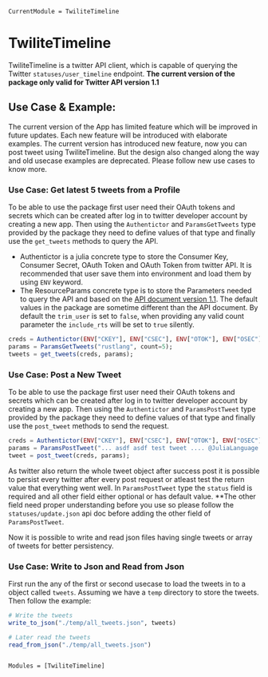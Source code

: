 ```@meta
CurrentModule = TwiliteTimeline
```

# TwiliteTimeline

TwiliteTimeline is a twitter API client, which is capable of querying the Twitter `statuses/user_timeline` endpoint. __The current version of the package only valid for Twitter API version 1.1__

## Use Case & Example:
The current version of the App has limited feature which will be improved in future updates. Each new feature will be introduced with elaborate examples. The current version has introduced new feature, now you can post tweet using TwiliteTimeline. But the design also changed along the way and old usecase examples are deprecated. Please follow new use cases to know more.

### Use Case:  Get latest 5 tweets from a Profile
To be able to use the package first user need their OAuth tokens and secrets which can be created after log in to twitter developer account by creating a new app. Then using the `Authentictor` and `ParamsGetTweets` type provided by the package they need to define values of that type and finally use the `get_tweets` methods to query the API.

- Authentictor is a julia concrete type to store the Consumer Key, Consumer Secret, OAuth Token and OAuth Token from twitter API. It is recommended that user save them into environment and load them by using `ENV` keyword.
- The ResourceParams concrete type is to store the Parameters needed to query the API and based on the [API document version 1.1](https://developer.twitter.com/en/docs/twitter-api/v1/tweets/timelines/api-reference/get-statuses-user_timeline). The default values in the package are sometime different than the API document. By default the `trim_user` is set to `false`, when providing any valid count parameter the `include_rts` will be set to `true` silently.

```julia
creds = Authentictor(ENV["CKEY"], ENV["CSEC"], ENV["OTOK"], ENV["OSEC"]);
params = ParamsGetTweets("rustlang", count=5);
tweets = get_tweets(creds, params);
```

### Use Case: Post a New Tweet
To be able to use the package first user need their OAuth tokens and secrets which can be created after log in to twitter developer account by creating a new app. Then using the `Authentictor` and `ParamsPostTweet` type provided by the package they need to define values of that type and finally use the `post_tweet` methods to send the request.

```julia
creds = Authentictor(ENV["CKEY"], ENV["CSEC"], ENV["OTOK"], ENV["OSEC"]);
params = ParamsPostTweet("... asdf asdf test tweet .... @JuliaLanguage using TwiliteTimeline.jl");
tweet = post_tweet(creds, params);
```
As twitter also return the whole tweet object after success post it is possible to persist every twitter after every post request or atleast test the return value that everything went well. In `ParamsPostTweet` type the `status` field is required and all other field either optional or has default value. **The other field need proper understanding before you use so please follow the `statuses/update.json` api doc before adding the other field of `ParamsPostTweet`.

Now it is possible to write and read json files having single tweets or array of tweets for better persistency.

### Use Case: Write to Json and Read from Json
First run the any of the first or second usecase to load the tweets in to a object called `tweets`. Assuming we have a `temp` directory to store the tweets. Then follow the example:

```julia
# Write the tweets
write_to_json("./temp/all_tweets.json", tweets)

# Later read the tweets
read_from_json("./temp/all_tweets.json")
```


```@index
```

```@autodocs
Modules = [TwiliteTimeline]
```
